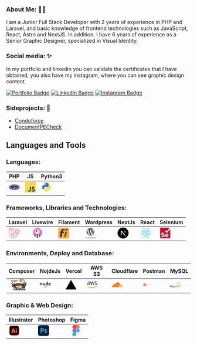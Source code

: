 ### About Me: 👨‍💻
I am a Junior Full Stack Developer with 2 years of experience in PHP and Laravel, and basic knowledge of frontend technologies such as JavaScript, React, Astro and NextJS. In addition, I have 6 years of experience as a Senior Graphic Designer, specialized in Visual Identity.


### Social media: ✨
In my portfolio and linkedin you can validate the certificates that I have obtained, you also have my instagram, where you can see graphic design content.

[![Portfolio Badge](https://img.shields.io/badge/portfolio-gray?style=for-the-badge&logo=showwcase)](https://jesus-portfolio.vercel.app/)
[![Linkedin Badge](https://img.shields.io/badge/linkedin-gray?style=for-the-badge&logo=linkedin)](https://www.linkedin.com/in/jesuiz/)
[![Instagram Badge](https://img.shields.io/badge/instagram-gray?style=for-the-badge&logo=instagram&logoColor=white)](https://www.instagram.com/jesuiz.design/)


### Sideprojects: 🚀
- [Condoforce](https://github.com/Jesuiz/Condoforce)
- [DocumentPECheck](https://github.com/Jesuiz/DocumentPECheck)


## Languages and Tools

<div>

### Languages:
| PHP | JS | Python3 |
|------|------|------|
|  <img src="https://github.com/devicons/devicon/blob/master/icons/php/php-original.svg" title="PHP"  alt="php" width="30" height="30"/> | <img src="https://github.com/devicons/devicon/blob/master/icons/javascript/javascript-original.svg" title="JavaScript" alt="JavaScript" width="30" height="30"/> | <img src="https://github.com/devicons/devicon/blob/master/icons/python/python-original.svg" title="Python"  alt="Python" width="30" height="30"/>



### Frameworks, Libraries and Technologies:

| Laravel | Livewire | Filament | Wordpress | NextJs | React | Selenium |
|------|------|------|------|------|------|------|
|<img src="https://github.com/devicons/devicon/blob/master/icons/laravel/laravel-original.svg" title="Laravel"  alt="Laravel" width="30" height="30"/> |  <img src="https://github.com/devicons/devicon/blob/master/icons/livewire/livewire-original.svg" title="Livewire"  alt="Livewire" width="30" height="30"/> |  <img src="assets\filament-ico.svg" title="Filament" alt="Filament" width="30" height="30"/> | <img src="https://github.com/devicons/devicon/blob/master/icons/wordpress/wordpress-original.svg" title="SQLite" alt="SQLite" width="30" height="30"/> | <img src="https://github.com/devicons/devicon/blob/master/icons/nextjs/nextjs-original.svg" title="SQLite" alt="SQLite" width="30" height="30"/> | <img src="https://github.com/devicons/devicon/blob/master/icons/react/react-original.svg" title="React"  alt="React" width="30" height="30"/> | <img src="https://github.com/devicons/devicon/blob/master/icons/selenium/selenium-original.svg" title="Selenium"  alt="Selenium" width="30" height="30"/>



### Environments, Deploy and Database:

| Composer | NojdeJs | Vercel | AWS S3 | Cloudflare | Postman | MySQL |
|------|------|------|------|------|------|------|
|<img src="https://github.com/devicons/devicon/blob/master/icons/composer/composer-original.svg" title="Composer" alt="Composer" width="55" height="30"/> | <img src="https://github.com/devicons/devicon/blob/master/icons/nodejs/nodejs-original-wordmark.svg" title="nodejs" alt="NodeJS" width="30" height="30"/> | <img src="https://github.com/devicons/devicon/blob/master/icons/vercel/vercel-original.svg" title="Vercel" alt="Vercel" width="30" height="30"/> | <img src="https://github.com/devicons/devicon/blob/master/icons/amazonwebservices/amazonwebservices-original-wordmark.svg" title="AWS S3" alt="AWS S3" width="30" height="30"/> | <img src="https://github.com/devicons/devicon/blob/master/icons/cloudflare/cloudflare-original.svg" title="Cloudflare" alt="Cloudflare" width="30" height="30"/> | <img src="https://github.com/devicons/devicon/blob/master/icons/postman/postman-original-wordmark.svg" title="Postman" alt="Postman" width="30" height="30"/> | <img src="https://github.com/devicons/devicon/blob/master/icons/mysql/mysql-original-wordmark.svg" title="MySQL" alt="MySQL" width="30" height="30"/>



### Graphic & Web Design:

| Illustrator | Photoshop | Figma |
|------|------|------|
|<img src="assets\illustrator.svg" title="Illustrator" alt="Illustrator" width="30" height="30"/> | <img src="https://github.com/devicons/devicon/blob/master/icons/photoshop/photoshop-original.svg" title="Photoshop" alt="Photoshop" width="30" height="30"/> | <img src="https://github.com/devicons/devicon/blob/master/icons/figma/figma-original.svg" title="Figma" alt="Figma" width="30" height="30"/>

</div>
